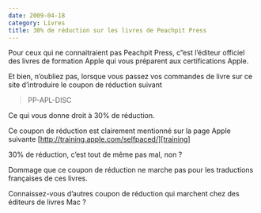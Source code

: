 ```yaml
---
date: 2009-04-18
category: Livres
title: 30% de réduction sur les livres de Peachpit Press
---
```


Pour ceux qui ne connaitraient pas Peachpit Press, c”est l’éditeur officiel des livres de formation Apple qui vous préparent aux certifications Apple.

Et bien, n’oubliez pas, lorsque vous passez vos commandes de livre sur ce site d’introduire le coupon de réduction suivant

> PP-APL-DISC

Ce qui vous donne droit à 30% de réduction.

Ce coupon de réduction est clairement mentionné sur la page Apple suivante [http://training.apple.com/selfpaced/][training]

30% de réduction, c’est tout de même pas mal, non ?

Dommage que ce coupon de réduction ne marche pas pour les traductions françaises de ces livres.

Connaissez-vous d’autres coupon de réduction qui marchent chez des éditeurs de livres Mac ?

[training]: https://web.archive.org/web/20160831153629/http://training.apple.com/selfpaced/
